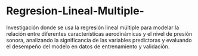 # Regresion-Lineal-Multiple-
Investigación donde se usa la regresión lineal múltiple para modelar la relación entre diferentes características aerodinámicas y el nivel de presión sonora, analizando la significancia de las variables predictoras y evaluando el desempeño del modelo en datos de entrenamiento y validación.

